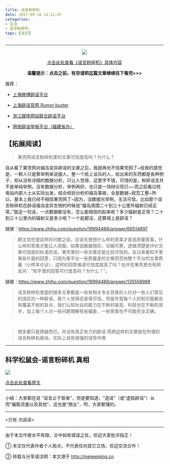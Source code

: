 ```yaml
---
title: 谣言粉碎机
date: 2017-09-18 14:11:47
categories: 
- 生活
- 谣言粉碎机
tags: [谣言]
---
```


---

<center>

<img src="https://i.loli.net/2017/09/18/59bf550983ec9.png">

[点击此处查看《谣言粉碎机》具体内容](http://www.guokr.com/scientific/channel/fact/)

**温馨提示：点击之前，有空请把这篇文章继续往下看完>>>**

</center>

推荐：

- [上海微博辟谣平台](http://sh.sina.com.cn/zt_d/pypt/)

- [上海辟谣官网 Rumor buster](http://piyao.jfdaily.com/)

- [浙江媒体网站联合辟谣平台](http://py.zjol.com.cn/)

- [网络辟谣举报平台（福建省办）](http://py.fjsen.com/)

## 【拓展阅读】 ##



> 果壳网谣言粉碎机里的文章可信度高吗？为什么？

自从看了果壳网对福岛变异辟谣的文章之后，我就再也不信果壳网了~给我的感觉是，一群人只是靠举例来说服人，整一个纸上谈兵的人，给出来的东西都是各种例子，却从没有详细的数据分析，只让人觉得，这里字不错，可惜的是，粉碎谣言并不是单纯举例，没有数据分析，举例再好，也只是一场辩论而已~~而之前看过核电站内部人士从实际出发，结合经验分析的福岛事故，全是数据~规范工整~所以，基本上我已经不相信果壳网了~因为，没数据光举例，无法可信。比如那个谣言粉碎机在辟谣福岛变异生物的时候说“福岛周围二十到三十公里外辐射已经正常。”就这一句话，一点数据都没有，怎么能相信的起来呢？多少辐射是正常？二十到三十公里内的辐射又是多少呢？一个屁都没，还算得上是辟谣？


<!-- more -->


链接：https://www.zhihu.com/question/19994488/answer/68514897

> 题主您在提这样的问题之前，应该先想想什么样的答案才是高质量答案，什么样的答案才能让人信服。如果说数据翔实，论据可靠，逻辑清楚是评价文章可信度的标准的话，果壳里的一些文章还是比较可信的。反过来看知乎里某些片面的回答，只因为某平台一些质量差的文章而否地整个平台的文章质量（小样本论证），这样的回答难道可信度就高了吗？也许在果壳里也有网友问：“知乎里的回答可行度高吗？为什么？”。

链接：https://www.zhihu.com/question/19994488/answer/135558989


> 谣言粉碎机里面的很多文章都是一些有相关专业背景的人针对一些人们常见的误区的一种辟谣，我个人觉得还是很可信。但是毕竟每个人的知识面都会有覆盖不到的盲点，我们认知社会的能力在不断的提高、科技也在不断的进步，加上每个人对一些问题理解有些偏差，一些答案也不可能完全正确。

<br>

> 很多都只是质疑而已，并没有真正有力的辟谣
而把这样的文章放在所谓的谣言粉碎机板块，实际上具有很强的误导作用

---

## 科学松鼠会-谣言粉碎机 真相 ##

<img src="https://i.loli.net/2017/09/18/59bf579065c07.png" >

[点击此处查看原文](http://songshuhui.net/archives/50418)

---

小结：大家都在说 “谣言止于智者”，但是要知道，“造谣”（或“虚假辟谣”）从而“骗取流量以及其他”，这也是“商业”，呵，大家都懂的。



---

<span id="busuanzi_container_page_pv">
<已有 <span id="busuanzi_value_page_pv"></span> 次阅读>
</span>

---


由于本文作者水平有限，文中如有错误之处，欢迎大家批评指正！

① 本文仅代表作者个人观点，不代表任何其它立场，欢迎交流合作！

② 转载与分享请注明：本文源于 http://meiweiping.cn